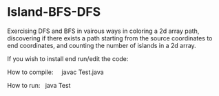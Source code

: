 # Island-BFS-DFS

Exercising DFS and BFS in vairous ways in coloring a 2d array path,
discovering if there exists a path starting from the source coordinates to end coordinates, 
and counting the number of islands in a 2d array.

If you wish to install end run/edit the code:

How to compile: &nbsp;
&nbsp;
javac Test.java 

How to run: &nbsp;
java Test


